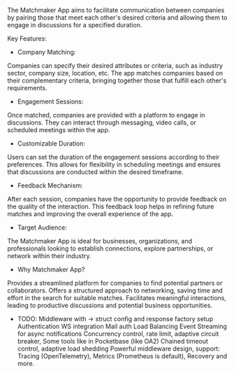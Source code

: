 The Matchmaker App aims to facilitate communication between companies by pairing those that meet each other's desired criteria and allowing them to engage in discussions for a specified duration.

Key Features:

- Company Matching:

Companies can specify their desired attributes or criteria, such as industry sector, company size, location, etc.
The app matches companies based on their complementary criteria, bringing together those that fulfill each other's requirements.

- Engagement Sessions:

Once matched, companies are provided with a platform to engage in discussions.
They can interact through messaging, video calls, or scheduled meetings within the app.

- Customizable Duration:

Users can set the duration of the engagement sessions according to their preferences.
This allows for flexibility in scheduling meetings and ensures that discussions are conducted within the desired timeframe.

- Feedback Mechanism:

After each session, companies have the opportunity to provide feedback on the quality of the interaction.
This feedback loop helps in refining future matches and improving the overall experience of the app.

- Target Audience:

The Matchmaker App is ideal for businesses, organizations, and professionals looking to establish connections, explore partnerships, or network within their industry.

- Why Matchmaker App?

Provides a streamlined platform for companies to find potential partners or collaborators.
Offers a structured approach to networking, saving time and effort in the search for suitable matches.
Facilitates meaningful interactions, leading to productive discussions and potential business opportunities.


- TODO:
Middleware with -> struct config and response factory setup
Authentication
WS integration
Mail auth
Load Balancing
Event Streaming for async notifications
Concurrency control, rate limit, adaptive circuit breaker,
Some tools like in Pocketbase (like OA2)
Chained timeout control, adaptive load shedding 
Powerful middleware design, support: Tracing (OpenTelemetry), Metrics (Prometheus is default), Recovery and more.

